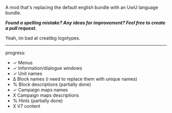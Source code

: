 A mod that's replacing the default english bundle with an UwU language bundle.

***Found a spelling mistake? Any ideas for improvement? Feel free to create a pull request.***



Yeah, im bad at creatibg logotypes.

-----
progress:
* ✓ Menus
* ✓ Information/dialogue windows
* ✓ Unit names
* ∆ Block names (i need to replace them with unique names)
* % Block descriptions (partially done)
* ✓ Campaign maps names
* X Campaign maps descriptions
* % Hints (partially done)
* X V7 content
